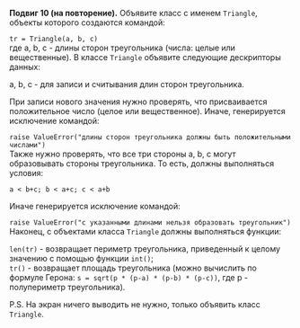 **Подвиг 10 (на повторение).** Объявите класс с именем `Triangle`, объекты которого создаются командой:

`tr = Triangle(a, b, c)` \
где a, b, c - длины сторон треугольника (числа: целые или вещественные). В классе `Triangle` объявите следующие дескрипторы данных:

a, b, c - для записи и считывания длин сторон треугольника.

При записи нового значения нужно проверять, что присваивается положительное число (целое или вещественное). Иначе, генерируется исключение командой:

`raise ValueError("длины сторон треугольника должны быть положительными числами")` \
Также нужно проверять, что все три стороны a, b, c могут образовывать стороны треугольника. То есть, должны выполняться условия:

`a < b+c; b < a+c; c < a+b`

Иначе генерируется исключение командой:

`raise ValueError("с указанными длинами нельзя образовать треугольник")` \
Наконец, с объектами класса `Triangle` должны выполняться функции:

`len(tr)` - возвращает периметр треугольника, приведенный к целому значению с помощью функции `int()`; \
`tr()` - возвращает площадь треугольника (можно вычислить по формуле Герона: `s = sqrt(p * (p-a) * (p-b) * (p-c))`,
где p - полупериметр треугольника).

P.S. На экран ничего выводить не нужно, только объявить класс `Triangle`.